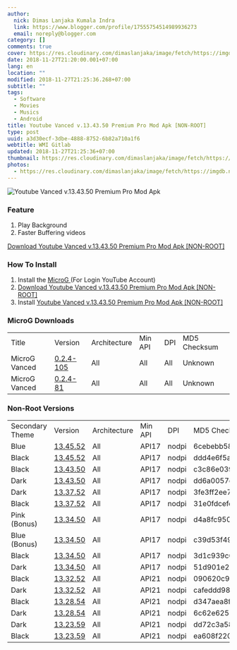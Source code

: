 ```yaml
---
author:
  nick: Dimas Lanjaka Kumala Indra
  link: https://www.blogger.com/profile/17555754514989936273
  email: noreply@blogger.com
category: []
comments: true
cover: https://res.cloudinary.com/dimaslanjaka/image/fetch/https://imgdb.net/images/4380.png
date: 2018-11-27T21:20:00.001+07:00
lang: en
location: ""
modified: 2018-11-27T21:25:36.268+07:00
subtitle: ""
tags:
  - Software
  - Movies
  - Musics
  - Android
title: Youtube Vanced v.13.43.50 Premium Pro Mod Apk [NON-ROOT]
type: post
uuid: a3d30ecf-3dbe-4888-8752-6b82a710a1f6
webtitle: WMI Gitlab
updated: 2018-11-27T21:25:36+07:00
thumbnail: https://res.cloudinary.com/dimaslanjaka/image/fetch/https://imgdb.net/images/4380.png
photos:
  - https://res.cloudinary.com/dimaslanjaka/image/fetch/https://imgdb.net/images/4380.png
---
```


<div><img src="https://res.cloudinary.com/dimaslanjaka/image/fetch/https://imgdb.net/images/4380.png" alt="Youtube Vanced v.13.43.50 Premium Pro Mod Apk" title="Youtube Vanced v.13.43.50 Premium Pro Mod Apk"></div><h3>Feature</h3><ol><li>Play Background</li><li>Faster Buffering videos</li></ol><div><a href="https://drive.google.com/file/d/1uOeYmJDzPtb7kBCHGD8AxYmRuptA33Vs/view?usp=drivesdk" rel="noopener noreferer nofollow" title="Youtube Vanced v.13.43.50 Premium Pro Mod Apk" alt="Youtube Vanced v.13.43.50 Premium Pro Mod Apk" class="btn btn-success w3-btn w3-green">Download Youtube Vanced v.13.43.50 Premium Pro Mod Apk [NON-ROOT]<i class="fa fa-download"></i></a></div> <h3>    How To Install </h3><ol>    <li>        Install the         <a href="https://forum.xda-developers.com/android/apps-games/app-microg-gmscore-floss-play-services-t3217616" rel="noopener noreferer nofollow">            MicroG         </a>         (For Login YouTube Account)     </li>    <li>        <a href="https://drive.google.com/file/d/1uOeYmJDzPtb7kBCHGD8AxYmRuptA33Vs/view?usp=drivesdk" rel="noopener noreferer nofollow" title="Youtube Vanced v.13.43.50 Premium Pro Mod Apk" alt="Youtube Vanced v.13.43.50 Premium Pro Mod Apk" class="btn btn-success w3-btn w3-green">Download Youtube Vanced v.13.43.50 Premium Pro Mod Apk [NON-ROOT]<i class="fa fa-download"></i></a>    </li>    <li>        Install <a href="https://drive.google.com/file/d/1uOeYmJDzPtb7kBCHGD8AxYmRuptA33Vs/view?usp=drivesdk" rel="noopener noreferer nofollow" title="Youtube Vanced v.13.43.50 Premium Pro Mod Apk" alt="Youtube Vanced v.13.43.50 Premium Pro Mod Apk" class="btn btn-success w3-btn w3-green">Youtube Vanced v.13.43.50 Premium Pro Mod Apk [NON-ROOT]<i class="fa fa-download"></i></a>    </li></ol><h3>    MicroG Downloads </h3><table>    <tbody>        <tr>            <td>                Title             </td>            <td>                Version             </td>            <td>                Architecture             </td>            <td>                Min API             </td>            <td>                DPI             </td>            <td>                MD5 Checksum             </td>        </tr>        <tr>            <td>                MicroG Vanced             </td>            <td>                <a href="https://vanced.azurewebsites.net/APKs/Download?fileId=1EMVDv2CH0LWw5vsT3yDQAMxSh18LMOgG" rel="noopener noreferer nofollow">                    0.2.4-105                 </a>            </td>            <td>                All             </td>            <td>                All             </td>            <td>                All             </td>            <td>                Unknown             </td>        </tr>        <tr>            <td>                MicroG Vanced             </td>            <td>                <a href="https://vanced.azurewebsites.net/APKs/Download?fileId=1BQqjxngk6-FV7lnuoqZabDo9604tSBhy" rel="noopener noreferer nofollow">                    0.2.4-81                 </a>            </td>            <td>                All             </td>            <td>                All             </td>            <td>                All             </td>            <td>                Unknown             </td>        </tr>    </tbody></table><h3>    Non-Root Versions </h3><table>    <tbody>        <tr>            <td>                Secondary Theme             </td>            <td>                Version             </td>            <td>                Architecture             </td>            <td>                Min API             </td>            <td>                DPI             </td>            <td>                MD5 Checksum             </td>        </tr>        <tr>            <td>                Blue             </td>            <td>                <a href="https://vanced.app/APKs/Download?fileId=1DmKElrhGFd0BrzuVeN-X1dqt8_dsxSt8" rel="noopener noreferer nofollow">                    13.45.52                 </a>            </td>            <td>                All             </td>            <td>                API17             </td>            <td>                nodpi             </td>            <td>                6cebebb5825d6cf817bd166bf7fb39ff             </td>        </tr>        <tr>            <td>                Black             </td>            <td>                <a href="https://vanced.app/APKs/Download?fileId=1ijYy1u_2T5irSuYU8u0iQlYw9wFqaZuu" rel="noopener noreferer nofollow">                    13.45.52                 </a>            </td>            <td>                All             </td>            <td>                API17             </td>            <td>                nodpi             </td>            <td>                ddd4e6f5a5e338ea48469d3ea89e5f50             </td>        </tr>        <tr>            <td>                Black             </td>            <td>                <a href="https://vanced.app/APKs/Download?fileId=1ukMoCiGNkrk5rMLhdpn0ZIrWfQvBv79s" rel="noopener noreferer nofollow">                    13.43.50                 </a>            </td>            <td>                All             </td>            <td>                API17             </td>            <td>                nodpi             </td>            <td>                c3c86e039574d4d305690a557dbc9da8             </td>        </tr>        <tr>            <td>                Dark             </td>            <td>                <a href="https://vanced.app/APKs/Download?fileId=1alwnIYU0nCKtweui14YiLm_Sb8yrFRC5" rel="noopener noreferer nofollow">                    13.43.50                 </a>            </td>            <td>                All             </td>            <td>                API17             </td>            <td>                nodpi             </td>            <td>                dd6a0057d4a9f6c5079f9fcdbd9a8874             </td>        </tr>        <tr>            <td>                Dark             </td>            <td>                <a href="https://vanced.app/APKs/Download?fileId=1uFRvAzN51WaAMEiY5krs-WHQkAFJcY5J" rel="noopener noreferer nofollow">                    13.37.52                 </a>            </td>            <td>                All             </td>            <td>                API17             </td>            <td>                nodpi             </td>            <td>                3fe3ff2ee71e090271e10bf772de7c26             </td>        </tr>        <tr>            <td>                Black             </td>            <td>                <a href="https://vanced.app/APKs/Download?fileId=170UsNjHr6D8Ta7cWZ5BYZzJ1wrYXsQVT" rel="noopener noreferer nofollow">                    13.37.52                 </a>            </td>            <td>                All             </td>            <td>                API17             </td>            <td>                nodpi             </td>            <td>                31e0fdcefd9e53082d2d0707f0721876             </td>        </tr>        <tr>            <td>                Pink (Bonus)             </td>            <td>                <a href="https://vanced.azurewebsites.net/APKs/Download?fileId=1Q-ilA5Bdt7rtS78s4-2YHAl4l2SCPLlC" rel="noopener noreferer nofollow">                    13.34.50                 </a>            </td>            <td>                All             </td>            <td>                API17             </td>            <td>                nodpi             </td>            <td>                d4a8fc950786f068a780d73fa65f12b0             </td>        </tr>        <tr>            <td>                Blue (Bonus)             </td>            <td>                <a href="https://vanced.azurewebsites.net/APKs/Download?fileId=1oQl1IHe6VVIs90qjVuiCBDQeMPoBZtG1" rel="noopener noreferer nofollow">                    13.34.50                 </a>            </td>            <td>                All             </td>            <td>                API17             </td>            <td>                nodpi             </td>            <td>                c39d53f4991e1fa0beb0b146f63bf754             </td>        </tr>        <tr>            <td>                Black             </td>            <td>                <a href="https://vanced.azurewebsites.net/APKs/Download?fileId=1VafVcD4SEuxZyMr2bRcDZpDyqb6jIxlp" rel="noopener noreferer nofollow">                    13.34.50                 </a>            </td>            <td>                All             </td>            <td>                API17             </td>            <td>                nodpi             </td>            <td>                3d1c939c66b2b25ea3dc3e096349f9fa             </td>        </tr>        <tr>            <td>                Dark             </td>            <td>                <a href="https://vanced.azurewebsites.net/APKs/Download?fileId=1HcZg0DrUv5kMnaz43HrWg_kpw5YoT_7b" rel="noopener noreferer nofollow">                    13.34.50                 </a>            </td>            <td>                All             </td>            <td>                API17             </td>            <td>                nodpi             </td>            <td>                51d901e2cf827de698130780037dcaf9             </td>        </tr>        <tr>            <td>                Black             </td>            <td>                <a href="https://vanced.azurewebsites.net/APKs/Download?fileId=1AMtLgb6Mofyvr4eDF3wjkSIn2rsZPkDh" rel="noopener noreferer nofollow">                    13.32.52                 </a>            </td>            <td>                All             </td>            <td>                API21             </td>            <td>                nodpi             </td>            <td>                090620c9ca1422617c8f98ba59eae18c             </td>        </tr>        <tr>            <td>                Dark             </td>            <td>                <a href="https://vanced.azurewebsites.net/APKs/Download?fileId=10yJc_nZiUNrdEf8wairu0zh8lJ_xAYSq" rel="noopener noreferer nofollow">                    13.32.52                 </a>            </td>            <td>                All             </td>            <td>                API21             </td>            <td>                nodpi             </td>            <td>                cafeddd987d76c3df481ae948d2cd584             </td>        </tr>        <tr>            <td>                Black             </td>            <td>                <a href="https://vanced.azurewebsites.net/APKs/Download?fileId=1JsJE3_G2IIsVBvod9mE0hgrz1ZeorB0T" rel="noopener noreferer nofollow">                    13.28.54                 </a>            </td>            <td>                All             </td>            <td>                API21             </td>            <td>                nodpi             </td>            <td>                d347aea8f42db725d2815591d8450048             </td>        </tr>        <tr>            <td>                Dark             </td>            <td>                <a href="https://vanced.azurewebsites.net/APKs/Download?fileId=1d-P2fQhDCSdwB7dw5B-oqEx4QxDuhkML" rel="noopener noreferer nofollow">                    13.28.54                 </a>            </td>            <td>                All             </td>            <td>                API21             </td>            <td>                nodpi             </td>            <td>                6c62e625337169c1d98c5cb77656d687             </td>        </tr>        <tr>            <td>                Dark             </td>            <td>                <a href="https://vanced.azurewebsites.net/APKs/Download?fileId=1uQah4qD7Bfob1Yz93jm8Woja-F14hSQt" rel="noopener noreferer nofollow">                    13.23.59                 </a>            </td>            <td>                All             </td>            <td>                API21             </td>            <td>                nodpi             </td>            <td>                dd72c3a5817605c8d541669a61be2315             </td>        </tr>        <tr>            <td>                Black             </td>            <td>                <a href="https://vanced.azurewebsites.net/APKs/Download?fileId=1Bm9yfETpDlWV_g2PHqmJF-TsFnYbz-vE" rel="noopener noreferer nofollow">                    13.23.59                 </a>            </td>            <td>                All             </td>            <td>                API21             </td>            <td>                nodpi             </td>            <td>                ea608f22037ba6c699723b988da5cee3             </td>        </tr>    </tbody></table><br><div id="browsi_wrapper_0_ai_1_rc_0"></div><script>document.querySelectorAll("pre,code");
  pretext.forEach(function (el) {
    el.classList.toggle("notranslate", true);
  });</script>